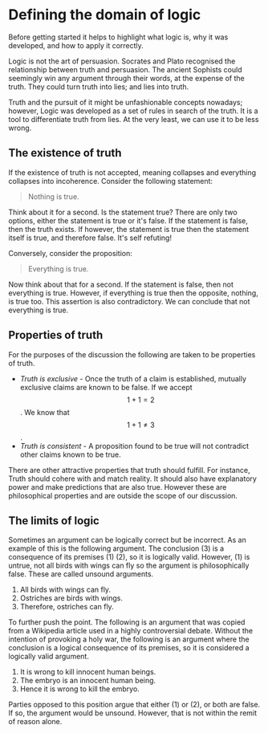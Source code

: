 # Defining the domain of logic

Before getting started it helps to highlight what logic is, why it was
developed, and how to apply it correctly.

Logic is not the art of persuasion. Socrates and Plato recognised the
relationship between truth and persuasion. The ancient Sophists could seemingly
win any argument through their words, at the expense of the truth. They could
turn truth into lies; and lies into truth.

Truth and the pursuit of it might be unfashionable concepts nowadays; however,
Logic was developed as a set of rules in search of the truth. It is a tool to
differentiate truth from lies. At the very least, we can use it to be less
wrong.

## The existence of truth

If the existence of truth is not accepted, meaning collapses and everything
collapses into incoherence. Consider the following statement:

> Nothing is true.

Think about it for a second. Is the statement true? There are only two options,
either the statement is true or it's false. If the statement is false, then the
truth exists. If however, the statement is true then the statement itself is
true, and therefore false. It's self refuting!

Conversely, consider the proposition:

> Everything is true.

Now think about that for a second. If the statement is false, then not
everything is true. However, if everything is true then the opposite, nothing,
is true too. This assertion is also contradictory. We can conclude that not
everything is true.

## Properties of truth

For the purposes of the discussion the following are taken to be properties of
truth.

* *Truth is exclusive* - Once the truth of a claim is established, mutually
  exclusive claims are known to be false. If we accept $$1 + 1 = 2$$. We know
  that $$1 + 1 \neq 3$$.
* *Truth is consistent* - A proposition found to be true will not contradict
  other claims known to be true.

There are other attractive properties that truth should fulfill. For instance,
Truth should cohere with and match reality. It should also have explanatory
power and make predictions that are also true. However these are philosophical
properties and are outside the scope of our discussion.

## The limits of logic

Sometimes an argument can be logically correct but be incorrect. As an example
of this is the following argument. The conclusion (3) is a consequence of its
premises (1) (2), so it is logically valid. However, (1) is untrue, not all
birds with wings can fly so the argument is  philosophically false. These are
called unsound arguments.

1. All birds with wings can fly.
1. Ostriches are birds with wings.
1. Therefore, ostriches can fly.

To further push the point. The following is an argument that was copied from a
Wikipedia article used in a highly controversial debate. Without the intention
of provoking a holy war, the following is an argument where the conclusion is a
logical consequence of its premises, so it is considered a logically valid
argument.

1. It is wrong to kill innocent human beings.
1. The embryo is an innocent human being.
1. Hence it is wrong to kill the embryo.

Parties opposed to this position argue that either (1) or (2), or both are
false. If so, the argument would be unsound. However, that is not within the
remit of reason alone.
